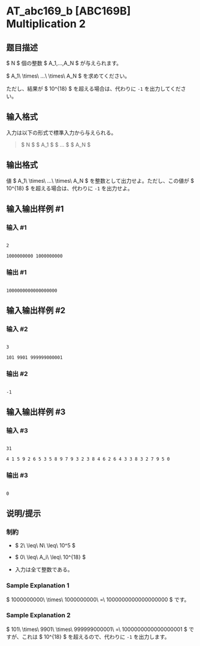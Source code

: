 # AT_abc169_b [ABC169B] Multiplication 2

## 题目描述

[problemUrl]: https://atcoder.jp/contests/abc169/tasks/abc169_b

$ N $ 個の整数 $ A_1,...,A_N $ が与えられます。

$ A_1\ \times\ ...\ \times\ A_N $ を求めてください。

ただし、結果が $ 10^{18} $ を超える場合は、代わりに `-1` を出力してください。

## 输入格式

入力は以下の形式で標準入力から与えられる。

> $ N $ $ A_1 $ $ ... $ $ A_N $

## 输出格式

値 $ A_1\ \times\ ...\ \times\ A_N $ を整数として出力せよ。ただし、この値が $ 10^{18} $ を超える場合は、代わりに `-1` を出力せよ。

## 输入输出样例 #1

### 输入 #1

```
2
1000000000 1000000000
```

### 输出 #1

```
1000000000000000000
```

## 输入输出样例 #2

### 输入 #2

```
3
101 9901 999999000001
```

### 输出 #2

```
-1
```

## 输入输出样例 #3

### 输入 #3

```
31
4 1 5 9 2 6 5 3 5 8 9 7 9 3 2 3 8 4 6 2 6 4 3 3 8 3 2 7 9 5 0
```

### 输出 #3

```
0
```

## 说明/提示

### 制約

- $ 2\ \leq\ N\ \leq\ 10^5 $
- $ 0\ \leq\ A_i\ \leq\ 10^{18} $
- 入力は全て整数である。

### Sample Explanation 1

$ 1000000000\ \times\ 1000000000\ =\ 1000000000000000000 $ です。

### Sample Explanation 2

$ 101\ \times\ 9901\ \times\ 999999000001\ =\ 1000000000000000001 $ ですが、これは $ 10^{18} $ を超えるので、代わりに `-1` を出力します。